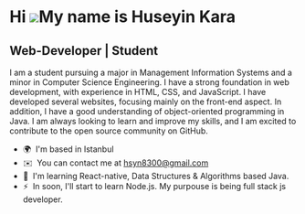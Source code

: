 Hi ![](https://user-images.githubusercontent.com/18350557/176309783-0785949b-9127-417c-8b55-ab5a4333674e.gif)My name is Huseyin Kara
====================================================================================================================================

Web-Developer | Student
-----------------------

I am a student pursuing a major in Management Information Systems and a minor in Computer Science Engineering. I have a strong foundation in web development, with experience in HTML, CSS, and JavaScript. I have developed several websites, focusing mainly on the front-end aspect. In addition, I have a good understanding of object-oriented programming in Java. I am always looking to learn and improve my skills, and I am excited to contribute to the open source community on GitHub.

*   🌍  I'm based in Istanbul
*   ✉️  You can contact me at [hsyn8300@gmail.com](mailto:hsyn8300@gmail.com)
*   🧠  I'm learning React-native, Data Structures & Algorithms based Java.
*   ⚡  In soon, I'll start to learn Node.js. My purpouse is being full stack js developer.
